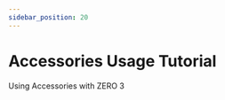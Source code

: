 ```yaml
---
sidebar_position: 20
---
```


# Accessories Usage Tutorial

Using Accessories with ZERO 3

<DocCardList />
